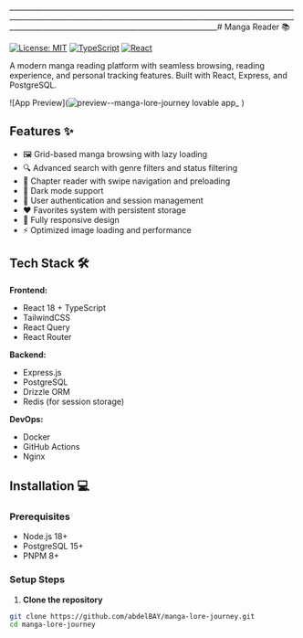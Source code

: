 _____________________________________________________________________________________________________________________________________________________________________________________________________________________# Manga Reader 📚

[![License: MIT](https://img.shields.io/badge/License-MIT-blue.svg)](https://opensource.org/licenses/MIT)
[![TypeScript](https://img.shields.io/badge/TypeScript-4.9%2B-blue)](https://www.typescriptlang.org/)
[![React](https://img.shields.io/badge/React-18%2B-blue)](https://reactjs.org/)

A modern manga reading platform with seamless browsing, reading experience, and personal tracking features. Built with React, Express, and PostgreSQL.

![App Preview](![preview--manga-lore-journey lovable app_](https://github.com/user-attachments/assets/59d6367e-2854-400b-a927-958c75c3bc3a)
) <!-- Add actual screenshots later -->

## Features ✨

- 🖼️ Grid-based manga browsing with lazy loading
- 🔍 Advanced search with genre filters and status filtering
- 📖 Chapter reader with swipe navigation and preloading
- 🌙 Dark mode support
- 🔐 User authentication and session management
- ❤️ Favorites system with persistent storage
- 📱 Fully responsive design
- ⚡ Optimized image loading and performance

## Tech Stack 🛠️

**Frontend:**  
- React 18 + TypeScript
- TailwindCSS
- React Query
- React Router

**Backend:**  
- Express.js
- PostgreSQL
- Drizzle ORM
- Redis (for session storage)

**DevOps:**  
- Docker
- GitHub Actions
- Nginx

## Installation 💻

### Prerequisites
- Node.js 18+
- PostgreSQL 15+
- PNPM 8+

### Setup Steps

1. **Clone the repository**
```bash
git clone https://github.com/abdelBAY/manga-lore-journey.git
cd manga-lore-journey
